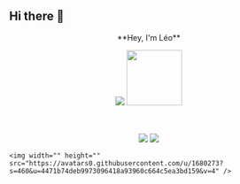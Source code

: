 ## Hi there 👋 


<div align="center">
    <p> **Hey, I'm Léo** </p>
    <img src="https://readme-typing-svg.demolab.com/?lines=Back-End%20Déveloper%20Junior;2%20years%20of%20coding%20experience;Still%20learning%20new%20things&font=Fira%20Code&center=true&width=440&height=45&color=3498db&vCenter=true&pause=1000&size=22" />
    <img src="https://media.giphy.com/media/WUlplcMpOCEmTGBtBW/giphy.gif" width="100">
</div>
<br><br>
<p align="center">
    <img src="https://github-readme-stats-trinibs-projects.vercel.app/api?username=leomougin&show_icons=true&theme=merko&border_color=599200" >
    <img src="https://github-readme-stats-trinibs-projects.vercel.app/api/top-langs?username=leomougin&theme=merko&layout=compact&border_color=599200&langs_count=6"> 
</p>


    <img width="" height="" src="https://avatars0.githubusercontent.com/u/1680273?s=460&u=4471b74deb9973096418a93960c664c5ea3bd159&v=4" />

